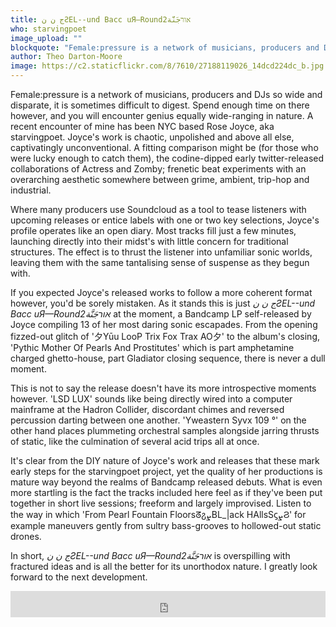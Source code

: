 ```yaml
---
title: ج ن نƧEL​-​-​und Bacc uЯ—Round2אורجَنَّة
who: starvingpoet
image_upload: ""
blockquote: "Female:pressure is a network of musicians, producers and DJs so wide and disparate, it is sometimes difficult to digest. Spend enough time on there however, and you will encounter genius equally wide-ranging in nature. A recent encounter of mine has been NYC based Rose Joyce, aka starvingpoet. Joyce's work is chaotic, unpolished and above all else, captivatingly unconventional."
author: Theo Darton-Moore
image: https://c2.staticflickr.com/8/7610/27188119026_14dcd224dc_b.jpg
---
```

Female:pressure is a network of musicians, producers and DJs so wide and disparate, it is sometimes difficult to digest. Spend enough time on there however, and you will encounter genius equally wide-ranging in nature. A recent encounter of mine has been NYC based Rose Joyce, aka starvingpoet. Joyce's work is chaotic, unpolished and above all else, captivatingly unconventional. A fitting comparison might be (for those who were lucky enough to catch them), the codine-dipped early twitter-released collaborations of Actress and Zomby; frenetic beat experiments with an overarching aesthetic somewhere between grime, ambient, trip-hop and industrial. 

Where many producers use Soundcloud as a tool to tease listeners with upcoming releases or entice labels with one or two key selections, Joyce's profile operates like an open diary. Most tracks fill just a few minutes, launching directly into their midst's with little concern for traditional structures. The effect is to thrust the listener into unfamiliar sonic worlds, leaving them with the same tantalising sense of suspense as they begun with.

If you expected Joyce's released works to follow a more coherent format however, you'd be sorely mistaken. As it stands this is just _ج ن نƧEL​-​-​und Bacc uЯ—Round2אורجَنَّة_ at the moment, a Bandcamp LP self-released by Joyce compiling 13 of her most daring sonic escapades. From the opening fizzed-out glitch of '夕Yūu LooP Trix Fox Trax AO夕' to the album's closing, 'Pythic Mother Of Pearls And Prostitutes' which is part amphetamine charged ghetto-house, part Gladiator closing sequence, there is never a dull moment. 

This is not to say the release doesn't have its more introspective moments however. 'LSD LUX' sounds like being directly wired into a computer mainframe at the Hadron Collider, discordant chimes and reversed percussion darting between one another. 'Yweastern Syvx 109 °' on the other hand places plummeting orchestral samples alongside jarring thrusts of static, like the culmination of several acid trips all at once.

It's clear from the DIY nature of Joyce's work and releases that these mark early steps for the starvingpoet project, yet the quality of her productions is mature way beyond the realms of Bandcamp released debuts. What is even more startling is the fact the tracks included here feel as if they've been put together in short live sessions; freeform and largely improvised. Listen to the way in which 'From Pearl Fountain FloorsᘔჷܨBL_|ack HAllsSϛܨϨ' for example maneuvers gently from sultry bass-grooves to hollowed-out static drones. 

In short, _ج ن نƧEL​-​-​und Bacc uЯ—Round2אורجَنَّة_ is overspilling with fractured ideas and is all the better for its unorthodox nature. I greatly look forward to the next development.

<iframe style="border: 0; width: 100%; height: 42px;" src="https://bandcamp.com/EmbeddedPlayer/album=512413873/size=small/bgcol=333333/linkcol=ffffff/artwork=none/transparent=true/" seamless><a href="http://starvingpoet.bandcamp.com/album/el-und-bacc-u-round2">ج ن نƧEL--und Bacc uЯ—Round2אורجَنَّة by starvingpoet</a></iframe>